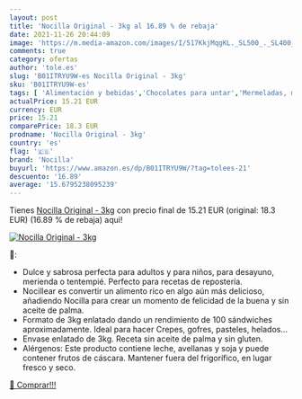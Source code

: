 ```yaml
---
layout: post
title: 'Nocilla Original - 3kg al 16.89 % de rebaja'
date: 2021-11-26 20:44:09
image: 'https://m.media-amazon.com/images/I/517KkjMqgKL._SL500_._SL400_.jpg'
comments: true
category: ofertas
author: 'tole.es'
slug: 'B01ITRYU9W-es Nocilla Original - 3kg'
sku: 'B01ITRYU9W-es'
tags: [ 'Alimentación y bebidas','Chocolates para untar','Mermeladas, miel y pastas para untar','nocilla', ]
actualPrice: 15.21 EUR
currency: EUR
price: 15.21
comparePrice: 18.3 EUR
prodname: 'Nocilla Original - 3kg'
country: 'es'
flag: '🇪🇸'
brand: 'Nocilla'
buyurl: 'https://www.amazon.es/dp/B01ITRYU9W/?tag=tolees-21'
descuento: '16.89'
average: '15.6795238095239'
---
```


Tienes [Nocilla Original - 3kg](https://www.amazon.es/dp/B01ITRYU9W/?tag=tolees-21) con precio final de  15.21 EUR (original: 18.3 EUR) (16.89 %  de rebaja) aqui!

[![Nocilla Original - 3kg](https://m.media-amazon.com/images/I/517KkjMqgKL._SL500_._SL400_.jpg)](https://www.amazon.es/dp/B01ITRYU9W/?tag=tolees-21)

🔎:

- Dulce y sabrosa perfecta para adultos y para niños, para desayuno, merienda o tentempié. Perfecto para recetas de repostería.
- Nocillear es convertir un alimento rico en algo aún más delicioso, añadiendo Nocilla para crear un momento de felicidad de la buena y sin aceite de palma.
- Formato de 3kg enlatado dando un rendimiento de 100 sándwiches aproximadamente. Ideal para hacer Crepes, gofres, pasteles, helados…
- Envase enlatado de 3kg. Receta sin aceite de palma y sin gluten.
- Alérgenos: Este producto contiene leche, avellanas y soja y puede contener frutos de cáscara. Mantener fuera del frigorífico, en lugar fresco y seco.

[🛒 Comprar!!!](https://www.amazon.es/dp/B01ITRYU9W/?tag=tolees-21)
